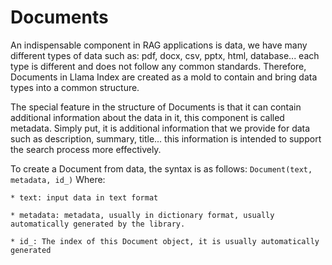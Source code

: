# Documents

An indispensable component in RAG applications is data, we have many different types of data such as: pdf, docx, csv, pptx, html, database... each type is different and does not follow any common standards. Therefore, Documents in Llama Index are created as a mold to contain and bring data types into a common structure.

The special feature in the structure of Documents is that it can contain additional information about the data in it, this component is called metadata. Simply put, it is additional information that we provide for data such as description, summary, title... this information is intended to support the search process more effectively.

To create a Document from data, the syntax is as follows: `Document(text, metadata, id_)`
Where:

    * text: input data in text format

    * metadata: metadata, usually in dictionary format, usually automatically generated by the library.

    * id_: The index of this Document object, it is usually automatically generated